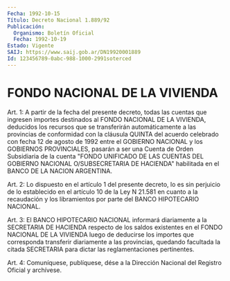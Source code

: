```yaml
---
Fecha: 1992-10-15
Título: Decreto Nacional 1.889/92
Publicación:
  Organismo: Boletín Oficial
  Fecha: 1992-10-19
Estado: Vigente
SAIJ: https://www.saij.gob.ar/DN19920001889
Id: 123456789-0abc-988-1000-2991soterced
---
```

# FONDO NACIONAL DE LA VIVIENDA

<a id="1"></a>
Art.  1:  A partir de la fecha del presente decreto, todas las cuentas que ingresen  importes  destinados  al FONDO NACIONAL DE LA VIVIENDA, deducidos los recursos que se transferirán automáticamente  a las provincias de conformidad  con  la  cláusula QUINTA del acuerdo  celebrado  con fecha 12 de agosto de 1992 entre el GOBIERNO NACIONAL y los GOBIERNOS  PROVINCIALES,  pasarán  a ser una  Cuenta  de  Orden Subsidiaria de la cuenta "FONDO UNIFICADO DE LAS  CUENTAS DEL GOBIERNO  NACIONAL  O/SUBSECRETARIA  DE  HACIENDA" habilitada en el BANCO DE LA NACION ARGENTINA.

<a id="2"></a>
Art. 2: Lo dispuesto en el artículo 1 del presente decreto, lo es sin  perjuicio  de  lo establecido en el artículo 10 de la Ley N 21.581 en cuanto a la recaudación  y los libramientos por parte del BANCO HIPOTECARIO NACIONAL.

<a id="3"></a>
Art.  3: El BANCO HIPOTECARIO NACIONAL informará diariamente a la SECRETARIA  DE  HACIENDA respecto de los saldos existentes en el FONDO NACIONAL DE LA  VIVIENDA  luego de deducirse los importes que corresponda  transferir  diariamente  a  las  provincias,  quedando facultada la citada SECRETARIA  para  dictar  las  reglamentaciones pertinentes.

<a id="4"></a>
Art.  4: Comuníquese, publíquese, dése a la Dirección Nacional del Registro Oficial y archívese.